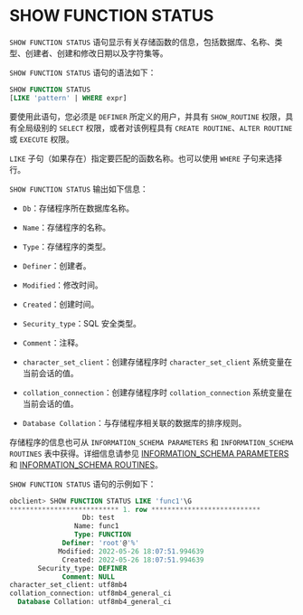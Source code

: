 # SHOW FUNCTION STATUS 

`SHOW FUNCTION STATUS` 语句显示有关存储函数的信息，包括数据库、名称、类型、创建者、创建和修改日期以及字符集等。

`SHOW FUNCTION STATUS` 语句的语法如下：

```sql
SHOW FUNCTION STATUS
[LIKE 'pattern' | WHERE expr]
```


要使用此语句，您必须是 `DEFINER` 所定义的用户，并具有 `SHOW_ROUTINE` 权限，具有全局级别的 `SELECT` 权限，或者对该例程具有 `CREATE ROUTINE`、`ALTER ROUTINE` 或 `EXECUTE` 权限。

`LIKE` 子句（如果存在）指定要匹配的函数名称。也可以使用 `WHERE` 子句来选择行。

`SHOW FUNCTION STATUS` 输出如下信息：

* `Db`：存储程序所在数据库名称。

* `Name`：存储程序的名称。

* `Type`：存储程序的类型。

* `Definer`：创建者。

* `Modified`：修改时间。

* `Created`：创建时间。

* `Security_type`：SQL 安全类型。 

* `Comment`：注释。

* `character_set_client`：创建存储程序时 `character_set_client` 系统变量在当前会话的值。

* `collation_connection`：创建存储程序时 `collation_connection` 系统变量在当前会话的值。

* `Database Collation`：与存储程序相关联的数据库的排序规则。



存储程序的信息也可从 `INFORMATION_SCHEMA PARAMETERS` 和 `INFORMATION_SCHEMA ROUTINES` 表中获得。详细信息请参见 [INFORMATION_SCHEMA PARAMETERS](../800.information-schema-dictionary-view-mysql/100.information-schema-parameters-mysql.md) 和 [INFORMATION_SCHEMA ROUTINES](../800.information-schema-dictionary-view-mysql/200.information-schema-routines-mysql.md)。

`SHOW FUNCTION STATUS` 语句的示例如下：

```sql
obclient> SHOW FUNCTION STATUS LIKE 'func1'\G
*************************** 1. row ***************************
                  Db: test
                Name: func1
                Type: FUNCTION
             Definer: 'root'@'%'
            Modified: 2022-05-26 18:07:51.994639
             Created: 2022-05-26 18:07:51.994639
       Security_type: DEFINER
             Comment: NULL
character_set_client: utf8mb4
collation_connection: utf8mb4_general_ci
  Database Collation: utf8mb4_general_ci
```
